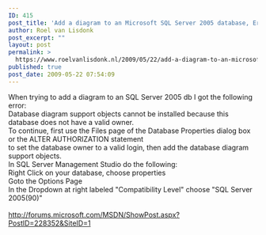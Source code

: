 ```yaml
---
ID: 415
post_title: 'Add a diagram to an Microsoft SQL Server 2005 database, Error: Database diagram support objects cannot be installed because this database does not have a valid owner etc.'
author: Roel van Lisdonk
post_excerpt: ""
layout: post
permalink: >
  https://www.roelvanlisdonk.nl/2009/05/22/add-a-diagram-to-an-microsoft-sql-server-2005-database-error-database-diagram-support-objects-cannot-be-installed-because-this-database-does-not-have-a-valid-owner-etc/
published: true
post_date: 2009-05-22 07:54:09
---
```

<p>When trying to add a diagram to an SQL Server 2005 db I got the following error:   <br />Database diagram support objects cannot be installed because this database does not have a valid owner.     <br />To continue, first use the Files page of the Database Properties dialog box or the ALTER AUTHORIZATION statement     <br />to set the database owner to a valid login, then add the database diagram support objects.    <br />In SQL Server Management Studio do the following:    <br />Right Click on your database, choose properties     <br />Goto the Options Page     <br />In the Dropdown at right labeled &quot;Compatibility Level&quot; choose &quot;SQL Server 2005(90)&quot;    <br />    <br /><a href="http://forums.microsoft.com/MSDN/ShowPost.aspx?PostID=228352&amp;SiteID=1">http://forums.microsoft.com/MSDN/ShowPost.aspx?PostID=228352&amp;SiteID=1</a></p>